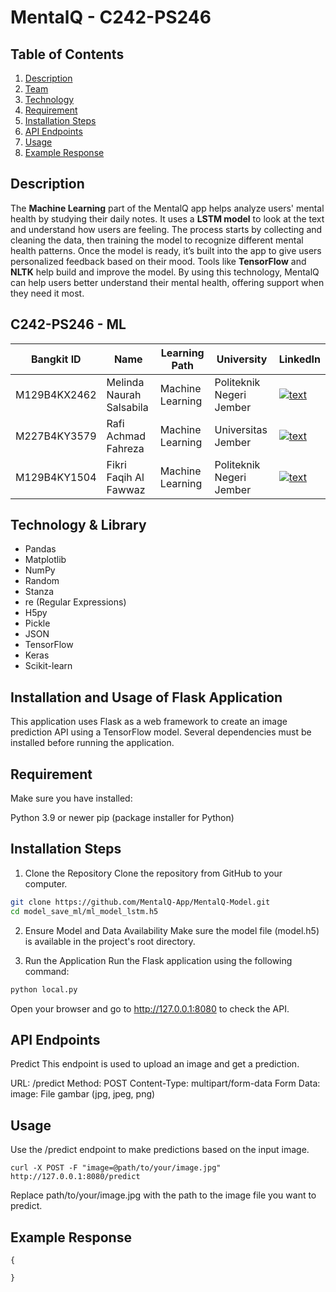# MentalQ - C242-PS246

## Table of Contents

1. [Description](#Description)
2. [Team](#C242-PS246---ml)
3. [Technology](#Technology_&_Library)
4. [Requirement](#Requirement)
5. [Installation Steps](#Installation_Steps)
6. [API Endpoints](#API_Endpoints)
7. [Usage](#Usage)
8. [Example Response](#Example_Response)

## Description
The **Machine Learning** part of the MentalQ app helps analyze users' mental health by studying their daily notes. It uses a **LSTM model** to look at the text and understand how users are feeling. The process starts by collecting and cleaning the data, then training the model to recognize different mental health patterns. Once the model is ready, it’s built into the app to give users personalized feedback based on their mood. Tools like **TensorFlow** and **NLTK** help build and improve the model. By using this technology, MentalQ can help users better understand their mental health, offering support when they need it most.

## C242-PS246 - ML

| Bangkit ID | Name | Learning Path | University | LinkedIn |
| ---      | ---       | ---       | ---       | ---       |
| M129B4KX2462 | Melinda Naurah Salsabila | Machine Learning | Politeknik Negeri Jember | [![text](https://img.shields.io/badge/LinkedIn-0077B5?style=for-the-badge&logo=linkedin&logoColor=white)](https://www.linkedin.com/in/melinda-naurah/) |
| M227B4KY3579 | Rafi Achmad Fahreza | Machine Learning | Universitas Jember | [![text](https://img.shields.io/badge/LinkedIn-0077B5?style=for-the-badge&logo=linkedin&logoColor=white)](https://www.linkedin.com/in/rafiachmadfr/) |
| M129B4KY1504 | Fikri Faqih Al Fawwaz | Machine Learning | Politeknik Negeri Jember | [![text](https://img.shields.io/badge/LinkedIn-0077B5?style=for-the-badge&logo=linkedin&logoColor=white)](https://www.linkedin.com/in/fikrifaqihalfawwaz/) |

## Technology & Library

- Pandas
- Matplotlib
- NumPy
- Random
- Stanza
- re (Regular Expressions)
- H5py
- Pickle
- JSON
- TensorFlow
- Keras
- Scikit-learn

## Installation and Usage of Flask Application

This application uses Flask as a web framework to create an image prediction API using a TensorFlow model. Several dependencies must be installed before running the application.

## Requirement
Make sure you have installed:

Python 3.9 or newer
pip (package installer for Python)

## Installation Steps

1. Clone the Repository
Clone the repository from GitHub to your computer.

```bash
git clone https://github.com/MentalQ-App/MentalQ-Model.git
cd model_save_ml/ml_model_lstm.h5
```

2. Ensure Model and Data Availability
Make sure the model file (model.h5) is available in the project's root directory.

3. Run the Application
Run the Flask application using the following command:

```bash
python local.py
```

Open your browser and go to http://127.0.0.1:8080 to check the API.

## API Endpoints

Predict
This endpoint is used to upload an image and get a prediction.

URL: /predict
Method: POST
Content-Type: multipart/form-data
Form Data:
image: File gambar (jpg, jpeg, png)

## Usage

Use the /predict endpoint to make predictions based on the input image.

```
curl -X POST -F "image=@path/to/your/image.jpg" http://127.0.0.1:8080/predict
```

Replace path/to/your/image.jpg with the path to the image file you want to predict.

## Example Response

```
{

}
```
